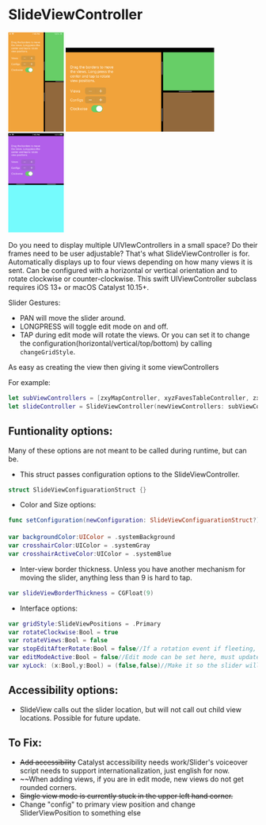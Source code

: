 #  SlideViewController

<img src="githubMedia/slider1.PNG" alt="drawing" height="200"/>
<img src="githubMedia/slider2.PNG" alt="drawing" width="300"/>
<img src="githubMedia/slider3.PNG" alt="drawing" height="200"/>

Do you need to display multiple UIVIewControllers in a small space? Do their frames need to be user adjustable? That's what SlideViewController is for.
Automatically displays up to four views depending on how many views it is sent. Can be configured with a horizontal or vertical orientation and to rotate clockwise or counter-clockwise.
This swift UIViewController subclass requires iOS 13+ or macOS Catalyst 10.15+.

Slider Gestures:
* PAN will move the slider around.
* LONGPRESS will toggle edit mode on and off.
* TAP during edit mode will rotate the views. Or you can set it to change the configuration(horizontal/vertical/top/bottom) by calling `changeGridStyle`.

As easy as creating the view then giving it some viewControllers

For example:
```swift
let subViewControllers = [zxyMapController, xyzFavesTableController, zxySettingController]
let slideController = SlideViewController(newViewControllers: subViewControllers) //Sets view position based in order (ie 0 = Primary, 1 = Secondary, etc.)
```
## Funtionality options:
Many of these options are not meant to be called during runtime, but can be.
* This struct passes configuration options to the SlideViewController. 
```swift
struct SlideViewConfiguarationStruct {}
```
* Color and Size options:
```swift
func setConfiguration(newConfiguration: SlideViewConfiguarationStruct?)

var backgroundColor:UIColor = .systemBackground
var crosshairColor:UIColor = .systemGray
var crosshairActiveColor:UIColor = .systemBlue
```
* Inter-view border thickness. Unless you have another mechanism for moving the slider, anything less than 9 is hard to tap.

```swift
var slideViewBorderThickness = CGFloat(9)
```
* Interface options:
```swift
var gridStyle:SlideViewPositions = .Primary
var rotateClockwise:Bool = true
var rotateViews:Bool = false
var stopEditAfterRotate:Bool = false//If a rotation event if fleeting, get out of it after one rotation.
var editModeActive:Bool = false//Edit mode can be set here, must update views after this is set.
var xyLock: (x:Bool,y:Bool) = (false,false)//Make it so the slider will only move in one direction.
```

## Accessibility options:
* SlideView calls out the slider location, but will not call out child view locations. Possible for future update.


## To Fix:
* ~~Add accessibility~~ Catalyst accessibility needs work/Slider's voiceover script needs to support internationalization, just english for now.
* ~~When adding views, if you are in edit mode, new views do not get rounded corners.
* ~~Single view mode is currently stuck in the upper left hand corner.~~
* Change "config" to primary view position and change SliderViewPosition to something else
